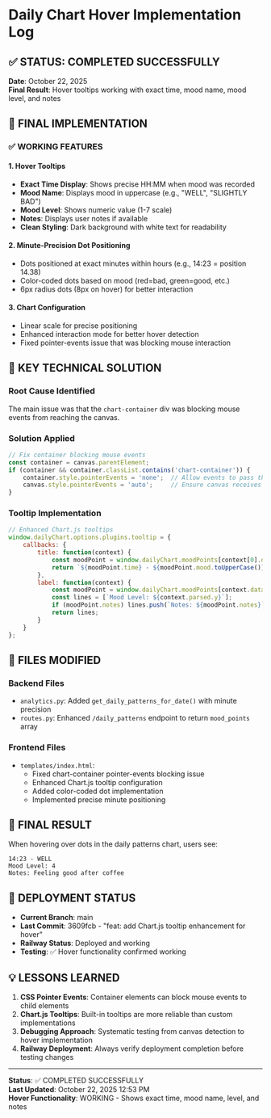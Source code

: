 # Daily Chart Hover Implementation Log

## ✅ STATUS: COMPLETED SUCCESSFULLY
**Date**: October 22, 2025  
**Final Result**: Hover tooltips working with exact time, mood name, mood level, and notes

## 🎯 FINAL IMPLEMENTATION

### ✅ WORKING FEATURES

#### 1. Hover Tooltips
- **Exact Time Display**: Shows precise HH:MM when mood was recorded
- **Mood Name**: Displays mood in uppercase (e.g., "WELL", "SLIGHTLY BAD")
- **Mood Level**: Shows numeric value (1-7 scale)
- **Notes**: Displays user notes if available
- **Clean Styling**: Dark background with white text for readability

#### 2. Minute-Precision Dot Positioning
- Dots positioned at exact minutes within hours (e.g., 14:23 = position 14.38)
- Color-coded dots based on mood (red=bad, green=good, etc.)
- 6px radius dots (8px on hover) for better interaction

#### 3. Chart Configuration
- Linear scale for precise positioning
- Enhanced interaction mode for better hover detection
- Fixed pointer-events issue that was blocking mouse interaction

## 🔧 KEY TECHNICAL SOLUTION

### Root Cause Identified
The main issue was that the `chart-container` div was blocking mouse events from reaching the canvas.

### Solution Applied
```javascript
// Fix container blocking mouse events
const container = canvas.parentElement;
if (container && container.classList.contains('chart-container')) {
    container.style.pointerEvents = 'none';  // Allow events to pass through
    canvas.style.pointerEvents = 'auto';     // Ensure canvas receives events
}
```

### Tooltip Implementation
```javascript
// Enhanced Chart.js tooltips
window.dailyChart.options.plugins.tooltip = {
    callbacks: {
        title: function(context) {
            const moodPoint = window.dailyChart.moodPoints[context[0].dataIndex];
            return `${moodPoint.time} - ${moodPoint.mood.toUpperCase()}`;
        },
        label: function(context) {
            const moodPoint = window.dailyChart.moodPoints[context.dataIndex];
            const lines = [`Mood Level: ${context.parsed.y}`];
            if (moodPoint.notes) lines.push(`Notes: ${moodPoint.notes}`);
            return lines;
        }
    }
};
```

## 📁 FILES MODIFIED

### Backend Files
- `analytics.py`: Added `get_daily_patterns_for_date()` with minute precision
- `routes.py`: Enhanced `/daily_patterns` endpoint to return `mood_points` array

### Frontend Files  
- `templates/index.html`: 
  - Fixed chart-container pointer-events blocking issue
  - Enhanced Chart.js tooltip configuration
  - Added color-coded dot implementation
  - Implemented precise minute positioning

## 🎨 FINAL RESULT

When hovering over dots in the daily patterns chart, users see:

```
14:23 - WELL
Mood Level: 4
Notes: Feeling good after coffee
```

## 🚀 DEPLOYMENT STATUS
- **Current Branch**: main
- **Last Commit**: 3609fcb - "feat: add Chart.js tooltip enhancement for hover"
- **Railway Status**: Deployed and working
- **Testing**: ✅ Hover functionality confirmed working

## 💡 LESSONS LEARNED

1. **CSS Pointer Events**: Container elements can block mouse events to child elements
2. **Chart.js Tooltips**: Built-in tooltips are more reliable than custom implementations
3. **Debugging Approach**: Systematic testing from canvas detection to hover implementation
4. **Railway Deployment**: Always verify deployment completion before testing changes

---
**Status**: ✅ COMPLETED SUCCESSFULLY  
**Last Updated**: October 22, 2025 12:53 PM  
**Hover Functionality**: WORKING - Shows exact time, mood name, level, and notes
